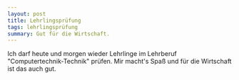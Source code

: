 ```yaml
---
layout: post
title: Lehrlingsprüfung
tags: lehrlingsprüfung
summary: Gut für die Wirtschaft.
---
```

Ich darf heute und morgen wieder Lehrlinge im Lehrberuf "Computertechnik-Technik" prüfen.
Mir macht's Spaß und für die Wirtschaft ist das auch gut.